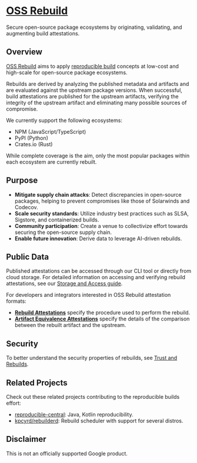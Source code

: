 # [OSS Rebuild](https://oss-rebuild.dev/)

Secure open-source package ecosystems by originating, validating, and augmenting
build attestations.

## Overview

[OSS Rebuild](https://oss-rebuild.dev/) aims to apply [reproducible build](https://reproducible-builds.org/)
concepts at low-cost and high-scale for open-source package ecosystems.

Rebuilds are derived by analyzing the published metadata and artifacts and are
evaluated against the upstream package versions. When successful, build
attestations are published for the upstream artifacts, verifying the integrity
of the upstream artifact and eliminating many possible sources of compromise.

We currently support the following ecosystems:

- NPM (JavaScript/TypeScript)
- PyPI (Python)
- Crates.io (Rust)

While complete coverage is the aim, only the most popular packages within each
ecosystem are currently rebuilt.

## Purpose

- **Mitigate supply chain attacks**: Detect discrepancies in open-source
  packages, helping to prevent compromises like those of Solarwinds and
  Codecov.
- **Scale security standards**: Utilize industry best practices such as SLSA,
  Sigstore, and containerized builds.
- **Community participation**: Create a venue to collectivize effort towards
  securing the open-source supply chain.
- **Enable future innovation**: Derive data to leverage AI-driven rebuilds.

## Public Data

Published attestations can be accessed through our CLI tool or directly from cloud storage.
For detailed information on accessing and verifying rebuild attestations, see our [Storage and Access guide](./storage.md).

For developers and integrators interested in OSS Rebuild attestation formats:

- **[Rebuild Attestations](./builds/Rebuild@v0.1.md)** specify the procedure
  used to perform the rebuild.
- **[Artifact Equivalence Attestations](./builds/ArtifactEquivalence@v0.1.md)** specify the details of the comparison between the rebuilt artifact and the upstream.

## Security

To better understand the security properties of rebuilds, see
[Trust and Rebuilds](./trust.md).

## Related Projects

Check out these related projects contributing to the reproducible builds effort:

- [reproducible-central](https://github.com/jvm-repo-rebuild/reproducible-central):
  Java, Kotlin reproducibility.
- [kpcyrd/rebuilderd](https://github.com/kpcyrd/rebuilderd): Rebuild scheduler
  with support for several distros.

## Disclaimer

This is not an officially supported Google product.

